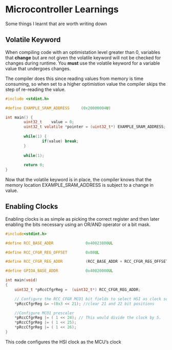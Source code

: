 # Microcontroller Learnings

Some things I learnt that are worth writing down

## Volatile Keyword

When compiling code with an optimistation level greater than 0, variables that **change** but are not given the volatile keyword will not be checked for changes during runtime. You **must** use the volatile keyword for a variable value that undergoes changes.

The compiler does this since reading values from memory is time consuming, so when set to a higher optimistion value the compiler skips the step of re-reading the value.

```c
#include <stdint.h>

#define EXAMPLE_SRAM_ADDRESS     (0x20000004U)

int main() {
		uint32_t    value = 0;
		uint32_t volatile *pointer = (uint32_t*) EXAMPLE_SRAM_ADDRESS;
		
		while(1) {
				if(value) break;
		}
		
		while(1);
		
		return 0;
}
```

Now that the volatile keyword is in place, the compiler knows that the memory location EXAMPLE_SRAM_ADDRESS is subject to a change in value.

## Enabling Clocks

Enabling clocks is as simple as picking the correct register and then later enabling the bits necessary using an OR/AND operator or a bit mask.

```c
#include<stdint.h>

#define RCC_BASE_ADDR              0x40023800UL

#define RCC_CFGR_REG_OFFSET        0x08UL

#define RCC_CFGR_REG_ADDR          (RCC_BASE_ADDR + RCC_CFGR_REG_OFFSET )

#define GPIOA_BASE_ADDR            0x40020000UL

int main(void)
{
	uint32_t *pRccCfgrReg =  (uint32_t*) RCC_CFGR_REG_ADDR;

	// Configure the RCC_CFGR MCO1 bit fields to select HSI as clock source
	*pRccCfgrReg &= ~(0x3 << 21); //clear 21 and 22 bit positions

	//Configure MCO1 prescaler
	*pRccCfgrReg |= ( 1 << 24); // This would divide the clock by 5.
	*pRccCfgrReg |= ( 1 << 25);
	*pRccCfgrReg |= ( 1 << 26);
}
```

This code configures the HSI clock as the MCU’s clock